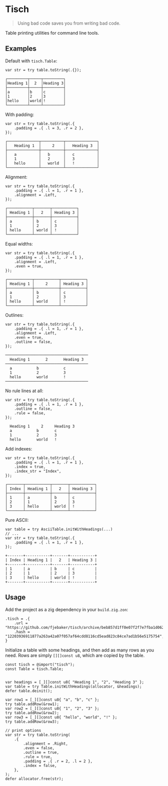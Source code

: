 # Tisch

> Using bad code saves you from writing bad code.

Table printing utilities for command line tools.

## Examples

Default with `tisch.Table`:

```zig
var str = try table.toString(.{});
```

```
┌─────────┬─────┬─────────┐
│Heading 1│  2  │Heading 3│
├─────────┼─────┼─────────┤
│a        │b    │c        │
│1        │2    │3        │
│hello    │world│!        │
└─────────┴─────┴─────────┘
```

With padding:

```zig
var str = try table.toString(.{
    .padding = .{ .l = 3, .r = 2 },
});
```

```
┌──────────────┬──────────┬──────────────┐
│   Heading 1  │     2    │   Heading 3  │
├──────────────┼──────────┼──────────────┤
│   a          │   b      │   c          │
│   1          │   2      │   3          │
│   hello      │   world  │   !          │
└──────────────┴──────────┴──────────────┘
```

Alignment:

```zig
var str = try table.toString(.{
    .padding = .{ .l = 1, .r = 1 },
    .alignment = .Left,
});
```

```
┌───────────┬───────┬───────────┐
│ Heading 1 │   2   │ Heading 3 │
├───────────┼───────┼───────────┤
│ a         │ b     │ c         │
│ 1         │ 2     │ 3         │
│ hello     │ world │ !         │
└───────────┴───────┴───────────┘
```

Equal widths:

```zig
var str = try table.toString(.{
    .padding = .{ .l = 1, .r = 1 },
    .alignment = .Left,
    .even = true,
});
```

```
┌───────────┬───────────┬───────────┐
│ Heading 1 │     2     │ Heading 3 │
├───────────┼───────────┼───────────┤
│ a         │ b         │ c         │
│ 1         │ 2         │ 3         │
│ hello     │ world     │ !         │
└───────────┴───────────┴───────────┘
```

Outlines:

```zig
var str = try table.toString(.{
    .padding = .{ .l = 1, .r = 1 },
    .alignment = .Left,
    .even = true,
    .outline = false,
});
```

```
─────────────────────────────────────
  Heading 1       2       Heading 3
─────────────────────────────────────
  a           b           c
  1           2           3
  hello       world       !
─────────────────────────────────────
```

No rule lines at all:

```zig
var str = try table.toString(.{
    .padding = .{ .l = 1, .r = 1 },
    .outline = false,
    .rule = false,
});
```

```
  Heading 1     2     Heading 3
  a           b       c
  1           2       3
  hello       world   !
```

Add indexes:

```zig
var str = try table.toString(.{
    .padding = .{ .l = 1, .r = 1 },
    .index = true,
    .index_str = "Index",
});
```

```
┌───────┬───────────┬───────┬───────────┐
│ Index │ Heading 1 │   2   │ Heading 3 │
├───────┼───────────┼───────┼───────────┤
│ 1     │ a         │ b     │ c         │
│ 2     │ 1         │ 2     │ 3         │
│ 3     │ hello     │ world │ !         │
└───────┴───────────┴───────┴───────────┘
```

Pure ASCII:

```zig
var table = try AsciiTable.initWithHeadings(...)
// ...
var str = try table.toString(.{
    .padding = .{ .l = 1, .r = 1 },
});
```

```
+-------+-----------+-------+-----------+
| Index | Heading 1 |   2   | Heading 3 |
+-------+-----------+-------+-----------+
| 1     | a         | b     | c         |
| 2     | 1         | 2     | 3         |
| 3     | hello     | world | !         |
+-------+-----------+-------+-----------+
```

## Usage

Add the project as a zig dependency in your `build.zig.zon`:

```
.tisch = .{
    .url = "https://github.com/fjebaker/tisch/archive/beb857d1ff0e07f2f7e7fba1d062ab14ec4e72ed.tar.gz",
    .hash = "12203936911877a263a42a07f057af64cdd8116cd5ead823c84ce7ad1b56e5175754",
}
```

Initialize a table with some headings, and then add as many rows as you need. Rows are simply `[][]const u8`, which are copied by the table.

```zig
const tisch = @import("tisch");
const Table = tisch.Table;


var headings = [_][]const u8{ "Heading 1", "2", "Heading 3" };
var table = try Table.initWithHeadings(allocator, &headings);
defer table.deinit();

var row1 = [_][]const u8{ "a", "b", "c" };
try table.addRow(&row1);
var row2 = [_][]const u8{ "1", "2", "3" };
try table.addRow(&row2);
var row3 = [_][]const u8{ "hello", "world", "!" };
try table.addRow(&row3);

// print options
var str = try table.toString(
    .{
        .alignment = .Right,
        .even = false,
        .outline = true,
        .rule = true,
        .padding = .{ .r = 2, .l = 2 },
        .index = false,
    },
);
defer allocator.free(str);
```

